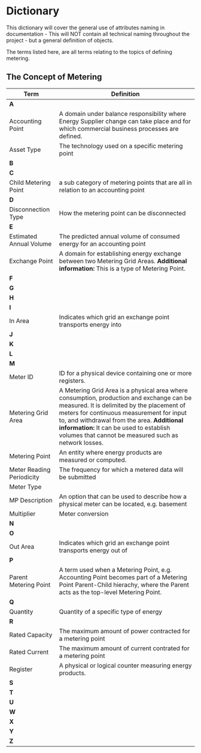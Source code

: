 # **Dictionary**

This dictionary will cover the general use of attributes naming in documentation - This will NOT contain all technical naming throughout the project - but a general definition of objects.

The terms listed here, are all terms relating to the topics of defining metering.

## **The Concept of Metering**

| Term   | Definition    |
|----------|-------------|
| **A** |   |
| Accounting Point |  A domain under balance responsibility where Energy Supplier change can take place and for which commercial business processes are defined. |
| Asset Type | The technology used on a specific metering point  |
| **B** |   |
| **C** |   |
| Child Metering Point | a sub category of metering points that are all in relation to an accounting point  |
| **D** |   |
| Disconnection Type |  How the metering point can be disconnected |
| **E** |   |
| Estimated Annual Volume | The predicted annual volume of consumed energy for an accounting point  |
| Exchange Point |  A domain for establishing energy exchange between two Metering Grid Areas. **Additional information:** This is a type of Metering Point.|
| **F** |   |
| **G** |   |
| **H** |   |
| **I** |   |
| In Area | Indicates which grid an exchange point transports energy into   |
| **J** |   |
| **K** |   |
| **L** |   |
| **M** |   |
| Meter ID | ID for a physical device containing one or more registers.|
| Metering Grid Area |  A Metering Grid Area is a physical area where consumption, production and exchange can be measured. It is delimited by the placement of meters for continuous measurement for input to, and withdrawal from the area. **Additional information:** It can be used to establish volumes that cannot be measured such as network losses. |
| Metering Point | An entity where energy products are measured or computed.|
| Meter Reading Periodicity| The frequency for which a metered data will be submitted |
| Meter Type |  |
| MP Description | An option that can be used to describe how a physical meter can be located, e.g. basement |
| Multiplier |  Meter conversion |
| **N** |   |
| **O** |   |
| Out Area |  Indicates which grid an exchange point transports energy out of   |
| **P** |   |
| Parent Metering Point | A term used when a Metering Point, e.g. Accounting Point becomes part of a Metering Point Parent-Child hierachy, where the Parent acts as the top-level Metering Point. |
| **Q** |   |
| Quantity | Quantity of a specific type of energy  |
| **R** |   |
| Rated Capacity | The maximum amount of power contracted for a metering point   |
| Rated Current |  The maximum amount of current contrated for a metering point  |
| Register | A physical or logical counter measuring energy products.|
| **S** |   |
| **T** |   |
| **U** |   |
| **W** |   |
| **X** |   |
| **Y** |   |
| **Z** |   |
